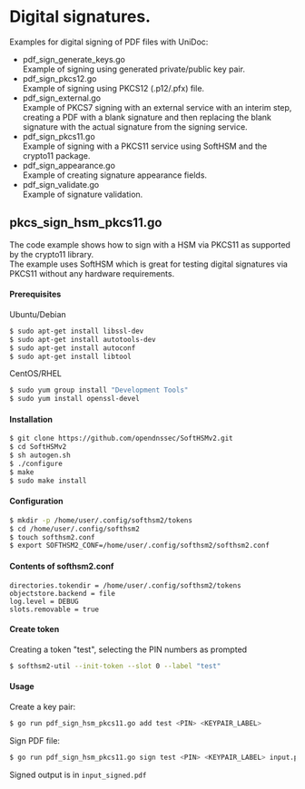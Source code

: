 # Digital signatures.

Examples for digital signing of PDF files with UniDoc:
- pdf_sign_generate_keys.go  
  Example of signing using generated private/public key pair.
- pdf_sign_pkcs12.go  
  Example of signing using PKCS12 (.p12/.pfx) file.
- pdf_sign_external.go  
  Example of PKCS7 signing with an external service with an interim step,
  creating a PDF with a blank signature and then replacing the blank signature
  with the actual signature from the signing service.
- pdf_sign_pkcs11.go  
  Example of signing with a PKCS11 service using SoftHSM and the crypto11 package.
- pdf_sign_appearance.go  
  Example of creating signature appearance fields.
- pdf_sign_validate.go  
  Example of signature validation.

## pkcs_sign_hsm_pkcs11.go

The code example shows how to sign with a HSM via PKCS11 as supported by the
crypto11 library.  
The example uses SoftHSM which is great for testing digital signatures via
PKCS11 without any hardware requirements.

#### Prerequisites

Ubuntu/Debian
```bash
$ sudo apt-get install libssl-dev
$ sudo apt-get install autotools-dev
$ sudo apt-get install autoconf
$ sudo apt-get install libtool
```

CentOS/RHEL
```bash
$ sudo yum group install "Development Tools"
$ sudo yum install openssl-devel
```

#### Installation

```bash
$ git clone https://github.com/opendnssec/SoftHSMv2.git
$ cd SoftHSMv2
$ sh autogen.sh
$ ./configure
$ make
$ sudo make install
```

#### Configuration

```bash
$ mkdir -p /home/user/.config/softhsm2/tokens
$ cd /home/user/.config/softhsm2
$ touch softhsm2.conf
$ export SOFTHSM2_CONF=/home/user/.config/softhsm2/softhsm2.conf
```

#### Contents of softhsm2.conf

```
directories.tokendir = /home/user/.config/softhsm2/tokens
objectstore.backend = file
log.level = DEBUG
slots.removable = true
```

#### Create token

Creating a token "test", selecting the PIN numbers as prompted

```bash
$ softhsm2-util --init-token --slot 0 --label "test"
```

#### Usage

Create a key pair:
```bash
$ go run pdf_sign_hsm_pkcs11.go add test <PIN> <KEYPAIR_LABEL>
```

Sign PDF file:
```bash
$ go run pdf_sign_hsm_pkcs11.go sign test <PIN> <KEYPAIR_LABEL> input.pdf input_signed.pdf
```

Signed output is in `input_signed.pdf`

